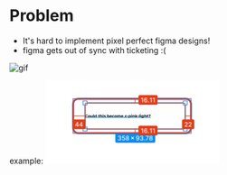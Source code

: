 <!-- section-title: 1- Problem -->

# Problem

- It's hard to implement pixel perfect figma designs! 
- figma gets out of sync with ticketing :(

![gif](https://media.giphy.com/media/v1.Y2lkPTc5MGI3NjExeTk5OWJyb2t0ODBiaXh4cjZnM2w4aHVkeTE0aWhuOXJ6MGp4enY3OCZlcD12MV9pbnRlcm5hbF9naWZfYnlfaWQmY3Q9Zw/IEfgN9khWfWn2xaN6w/giphy.gif)

example: 
![image](./1.png)
<!-- note
Oftens there is a lot of back and forth and missed details to make things pixel perfect
Sometimes things get updated in figma and they get out of sync with ticketing
Bellatrix and I met at the end of last year to see how we could improve this process
-->
